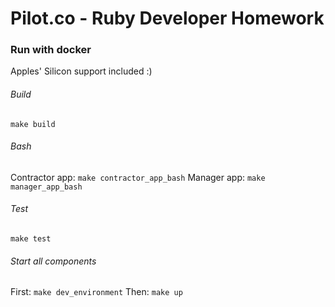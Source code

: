 # Pilot.co - Ruby Developer Homework

### Run with docker
Apples' Silicon support included :)

###### Build
`make build`

###### Bash
Contractor app: `make contractor_app_bash`
Manager app: `make manager_app_bash`

###### Test
`make test`

###### Start all components
First: `make dev_environment`
Then: `make up`
